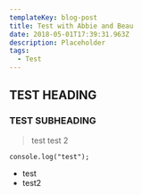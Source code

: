 ```yaml
---
templateKey: blog-post
title: Test with Abbie and Beau
date: 2018-05-01T17:39:31.963Z
description: Placeholder
tags:
  - Test
---
```

## TEST HEADING

### TEST SUBHEADING



> test test 2

```
console.log("test");
```

* test
* test2
